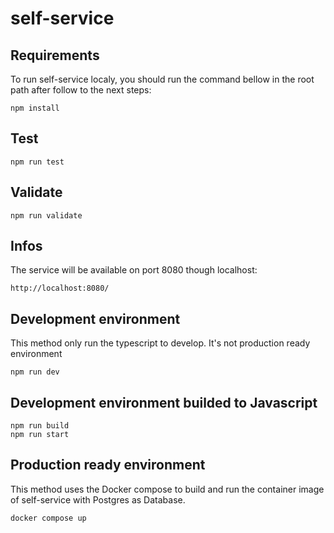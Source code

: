 # self-service

## Requirements
To run self-service localy, you should run the command bellow in the root path after follow to the next steps:
```
npm install
```

## Test
```
npm run test
```

## Validate
```
npm run validate
```

## Infos
The service will be available on port 8080 though localhost:
```
http://localhost:8080/
```

## Development environment
This method only run the typescript to develop. It's not production ready environment
```
npm run dev
```

## Development environment builded to Javascript
```
npm run build
npm run start
```

## Production ready environment
This method uses the Docker compose to build and run the container image of self-service with Postgres as Database.
```
docker compose up
```